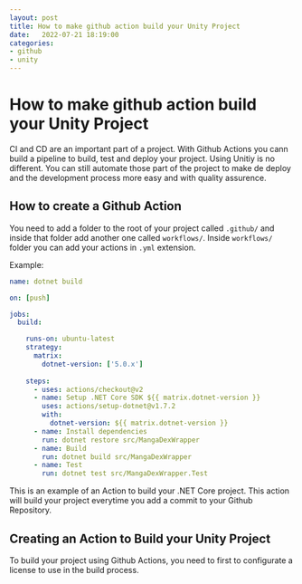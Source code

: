 ```yaml
---
layout: post
title: How to make github action build your Unity Project
date:   2022-07-21 18:19:00
categories: 
- github
- unity
---
```


# How to make github action build your Unity Project

CI and CD are an important part of a project. With Github Actions you cann build a pipeline to build, test and deploy your project. Using Unitiy is no different. You can still automate those part of the project to make de deploy and the development process more easy and with quality assurence.


## How to create a Github Action

You need to add a folder to the root of your project called ```.github/``` and inside that folder add another one called ```workflows/```. Inside ```workflows/``` folder you can add your actions in  ```.yml``` extension.

Example:

```yml
name: dotnet build

on: [push]

jobs:
  build:

    runs-on: ubuntu-latest
    strategy:
      matrix:
        dotnet-version: ['5.0.x']
    
    steps:
      - uses: actions/checkout@v2
      - name: Setup .NET Core SDK ${{ matrix.dotnet-version }}
        uses: actions/setup-dotnet@v1.7.2
        with:
          dotnet-version: ${{ matrix.dotnet-version }}
      - name: Install dependencies
        run: dotnet restore src/MangaDexWrapper
      - name: Build
        run: dotnet build src/MangaDexWrapper
      - name: Test
        run: dotnet test src/MangaDexWrapper.Test
```

This is an example of an Action to build your .NET Core project. This action will build your project everytime you add a commit to your Github Repository.

## Creating an Action to Build your Unity Project

To build your project using Github Actions, you need to first to configurate a license to use in the build process.